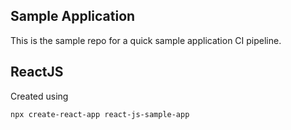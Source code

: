 ## Sample Application

This is the sample repo for a quick sample application CI pipeline.


## ReactJS
Created using 
```
npx create-react-app react-js-sample-app
```
